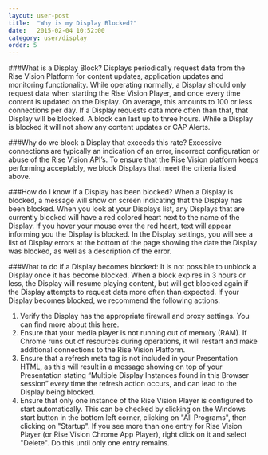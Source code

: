 ```yaml
---
layout: user-post
title:  "Why is my Display Blocked?"
date:   2015-02-04 10:52:00
category: user/display
order: 5
---
```


###What is a Display Block?
Displays periodically request data from the Rise Vision Platform for content updates, application updates and monitoring functionality. While operating normally, a Display should only request data when starting the Rise Vision Player, and once every time content is updated on the Display. On average, this amounts to 100 or less connections per day. If a Display requests data more often than that, that Display will be blocked. A block can last up to three hours. While a Display is blocked it will not show any content updates or CAP Alerts.

###Why do we block a Display that exceeds this rate?
Excessive connections are typically an indication of an error, incorrect configuration or abuse of the Rise Vision API’s. To ensure that the Rise Vision platform keeps performing acceptably, we block Displays that meet the criteria listed above.

###How do I know if a Display has been blocked?
When a Display is blocked, a message will show on screen indicating that the Display has been blocked. When you look at your Displays list, any Displays that are currently blocked will have a red colored heart next to the name of the Display. If you hover your mouse over the red heart, text will appear informing you the Display is blocked. In the Display settings, you will see a list of Display errors at the bottom of the page showing the date the Display was blocked, as well as a description of the error.

###What to do if a Display becomes blocked:
It is not possible to unblock a Display once it has become blocked. When a block expires in 3 hours or less, the Display will resume playing content, but will get blocked again if the Display attempts to request data more often than expected. If your Display becomes blocked, we recommend the following actions:

1. Verify the Display has the appropriate firewall and proxy settings. You can find more about this [here](/#/user/player/network-requirements).
2. Ensure that your media player is not running out of memory (RAM). If Chrome runs out of resources during operations, it will restart and make additional connections to the Rise Vision Platform.
3. Ensure that a refresh meta tag is not included in your Presentation HTML, as this will result in a message showing on top of your Presentation stating “Multiple Display Instances found in this Browser session” every time the refresh action occurs, and can lead to the Display being blocked.
4. Ensure that only one instance of the Rise Vision Player is configured to start automatically. This can be checked by clicking on the Windows start button in the bottom left corner, clicking on "All Programs", then clicking on "Startup".  If you see more than one entry for Rise Vision Player (or Rise Vision Chrome App Player), right click on it and select "Delete". Do this until only one entry remains.